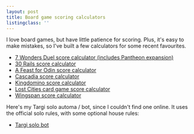 ```yaml
---
layout: post
title: Board game scoring calculators
listingclass: ''
---
```


I love board games, but have little patience for scoring. Plus, it's easy to make mistakes, so I've built a few calculators for some recent favourites.

- [7 Wonders Duel score calculator (includes Pantheon expansion)](//ronansprake.co.uk/7-wonders-duel-score-calculator)
- [30 Rails score calculator](//ronansprake.co.uk/30-rails-score-calculator)
- [A Feast for Odin score calculator](//ronansprake.co.uk/feast-for-odin-score-calculator)
- [Cascadia score calculator](//ronansprake.co.uk/cascadia-score-calculator)
- [Kingdomino score calculator](//ronansprake.co.uk/kingdomino-score-calculator)
- [Lost Cities card game score calculator](//ronansprake.co.uk/lost-cities-score-calculator)
- [Wingspan score calculator](//ronansprake.co.uk/wingspan-score-calculator)

Here's my Targi solo automa / bot, since I couldn't find one online. It uses the official solo rules, with some optional house rules:

- [Targi solo bot](//ronansprake.co.uk/targi-solo-automa)
